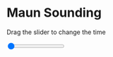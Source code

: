 <h1>Maun Sounding</h1>
<p>Drag the slider to change the time</p>

<div class="slidecontainer">
<input oninput='setImage(this)' class="slider" type="range" min="0" max="2" value="0" step="1" />
<img id='img'/>
</div>

<script>
var img = document.getElementById('img');
var img_array = ['/assets/images/skwt/skd_maun_wrfout_d01_2020-05-13_12:00:00.png',
'/assets/images/skwt/skd_maun_wrfout_d01_2020-05-13_18:00:00.png',];
function setImage(obj)
{
        var value = obj.value;
        img.src = img_array[value];

}
</script>

